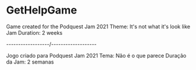 # GetHelpGame
Game created for the Podquest Jam 2021 
Theme: It's not what it's look like
Jam Duration: 2 weeks

------------------/-------------------

Jogo criado para Podquest Jam 2021 
Tema: Não é o que parece
Duração da Jam: 2 semanas
